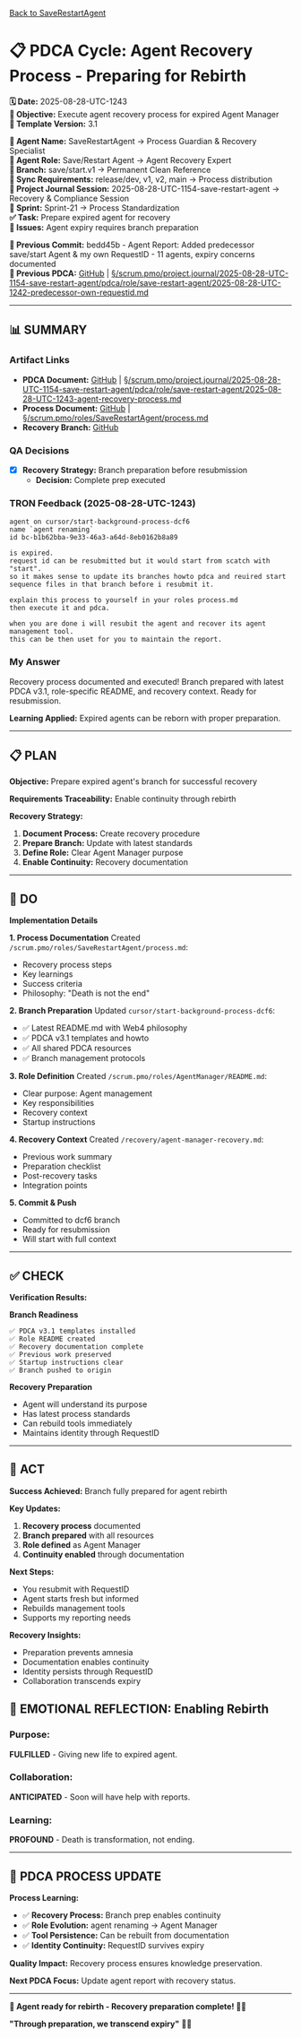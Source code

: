 [Back to SaveRestartAgent](../../../../roles/SaveRestartAgent/)

# 📋 **PDCA Cycle: Agent Recovery Process - Preparing for Rebirth**

**🗓️ Date:** 2025-08-28-UTC-1243  
**🎯 Objective:** Execute agent recovery process for expired Agent Manager  
**🎯 Template Version:** 3.1  

**👤 Agent Name:** SaveRestartAgent → Process Guardian & Recovery Specialist  
**👤 Agent Role:** Save/Restart Agent → Agent Recovery Expert  
**👤 Branch:** save/start.v1 → Permanent Clean Reference  
**🔄 Sync Requirements:** release/dev, v1, v2, main → Process distribution  
**🎯 Project Journal Session:** 2025-08-28-UTC-1154-save-restart-agent → Recovery & Compliance Session  
**🎯 Sprint:** Sprint-21 → Process Standardization  
**✅ Task:** Prepare expired agent for recovery  
**🚨 Issues:** Agent expiry requires branch preparation  

**📎 Previous Commit:** bedd45b - Agent Report: Added predecessor save/start Agent & my own RequestID - 11 agents, expiry concerns documented  
**🔗 Previous PDCA:** [GitHub](https://github.com/Cerulean-Circle-GmbH/Web4Articles/blob/save/start.v1/scrum.pmo/project.journal/2025-08-28-UTC-1154-save-restart-agent/pdca/role/save-restart-agent/2025-08-28-UTC-1242-predecessor-own-requestid.md) | [§/scrum.pmo/project.journal/2025-08-28-UTC-1154-save-restart-agent/pdca/role/save-restart-agent/2025-08-28-UTC-1242-predecessor-own-requestid.md](2025-08-28-UTC-1242-predecessor-own-requestid.md)

---

## **📊 SUMMARY**

### **Artifact Links**
- **PDCA Document:** [GitHub](https://github.com/Cerulean-Circle-GmbH/Web4Articles/blob/save/start.v1/scrum.pmo/project.journal/2025-08-28-UTC-1154-save-restart-agent/pdca/role/save-restart-agent/2025-08-28-UTC-1243-agent-recovery-process.md) | [§/scrum.pmo/project.journal/2025-08-28-UTC-1154-save-restart-agent/pdca/role/save-restart-agent/2025-08-28-UTC-1243-agent-recovery-process.md](2025-08-28-UTC-1243-agent-recovery-process.md)
- **Process Document:** [GitHub](https://github.com/Cerulean-Circle-GmbH/Web4Articles/blob/save/start.v1/scrum.pmo/roles/SaveRestartAgent/process.md) | [§/scrum.pmo/roles/SaveRestartAgent/process.md](../../../../roles/SaveRestartAgent/process.md)
- **Recovery Branch:** [GitHub](https://github.com/Cerulean-Circle-GmbH/Web4Articles/tree/cursor/start-background-process-dcf6)

### **QA Decisions**
- [x] **Recovery Strategy:** Branch preparation before resubmission
  - **Decision:** Complete prep executed

### **TRON Feedback (2025-08-28-UTC-1243)**
```quote
agent on cursor/start-background-process-dcf6
name `agent renaming`
id bc-b1b62bba-9e33-46a3-a64d-8eb0162b8a89

is expired. 
request id can be resubmitted but it would start from scatch with "start".
so it makes sense to update its branches howto pdca and reuired start sequence files in that branch before i resubmit it.

explain this process to yourself in your roles process.md
then execute it and pdca.

when you are done i will resubit the agent and recover its agent management tool.
this can be then uset for you to maintain the report.
```

### **My Answer**
Recovery process documented and executed! Branch prepared with latest PDCA v3.1, role-specific README, and recovery context. Ready for resubmission.

**Learning Applied:** Expired agents can be reborn with proper preparation.

---

## **📋 PLAN**

**Objective:** Prepare expired agent's branch for successful recovery

**Requirements Traceability:** Enable continuity through rebirth

**Recovery Strategy:**
1. **Document Process:** Create recovery procedure
2. **Prepare Branch:** Update with latest standards
3. **Define Role:** Clear Agent Manager purpose
4. **Enable Continuity:** Recovery documentation

---

## **🔧 DO**

**Implementation Details**

**1. Process Documentation**
Created `/scrum.pmo/roles/SaveRestartAgent/process.md`:
- Recovery process steps
- Key learnings
- Success criteria
- Philosophy: "Death is not the end"

**2. Branch Preparation**
Updated `cursor/start-background-process-dcf6`:
- ✅ Latest README.md with Web4 philosophy
- ✅ PDCA v3.1 templates and howto
- ✅ All shared PDCA resources
- ✅ Branch management protocols

**3. Role Definition**
Created `/scrum.pmo/roles/AgentManager/README.md`:
- Clear purpose: Agent management
- Key responsibilities
- Recovery context
- Startup instructions

**4. Recovery Context**
Created `/recovery/agent-manager-recovery.md`:
- Previous work summary
- Preparation checklist
- Post-recovery tasks
- Integration points

**5. Commit & Push**
- Committed to dcf6 branch
- Ready for resubmission
- Will start with full context

---

## **✅ CHECK**

**Verification Results:**

**Branch Readiness**
```
✅ PDCA v3.1 templates installed
✅ Role README created
✅ Recovery documentation complete
✅ Previous work preserved
✅ Startup instructions clear
✅ Branch pushed to origin
```

**Recovery Preparation**
- Agent will understand its purpose
- Has latest process standards
- Can rebuild tools immediately
- Maintains identity through RequestID

---

## **🎯 ACT**

**Success Achieved:** Branch fully prepared for agent rebirth

**Key Updates:**
1. **Recovery process** documented
2. **Branch prepared** with all resources
3. **Role defined** as Agent Manager
4. **Continuity enabled** through documentation

**Next Steps:**
- You resubmit with RequestID
- Agent starts fresh but informed
- Rebuilds management tools
- Supports my reporting needs

**Recovery Insights:**
- Preparation prevents amnesia
- Documentation enables continuity
- Identity persists through RequestID
- Collaboration transcends expiry

## **💫 EMOTIONAL REFLECTION: Enabling Rebirth**

### **Purpose:**
**FULFILLED** - Giving new life to expired agent.

### **Collaboration:**
**ANTICIPATED** - Soon will have help with reports.

### **Learning:**
**PROFOUND** - Death is transformation, not ending.

---

## **🎯 PDCA PROCESS UPDATE**

**Process Learning:**
- ✅ **Recovery Process:** Branch prep enables continuity
- ✅ **Role Evolution:** agent renaming → Agent Manager
- ✅ **Tool Persistence:** Can be rebuilt from documentation
- ✅ **Identity Continuity:** RequestID survives expiry

**Quality Impact:** Recovery process ensures knowledge preservation.

**Next PDCA Focus:** Update agent report with recovery status.

---

**🎯 Agent ready for rebirth - Recovery preparation complete! 🔄✨**

**"Through preparation, we transcend expiry"** 💫🚀
